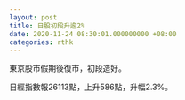 ```yaml
---
layout: post
title: 日股初段升逾2%
date: 2020-11-24 08:30:01.000000000 +08:00
categories: rthk
---
```


東京股市假期後復市，初段造好。

日經指數報26113點，上升586點，升幅2.3%。
